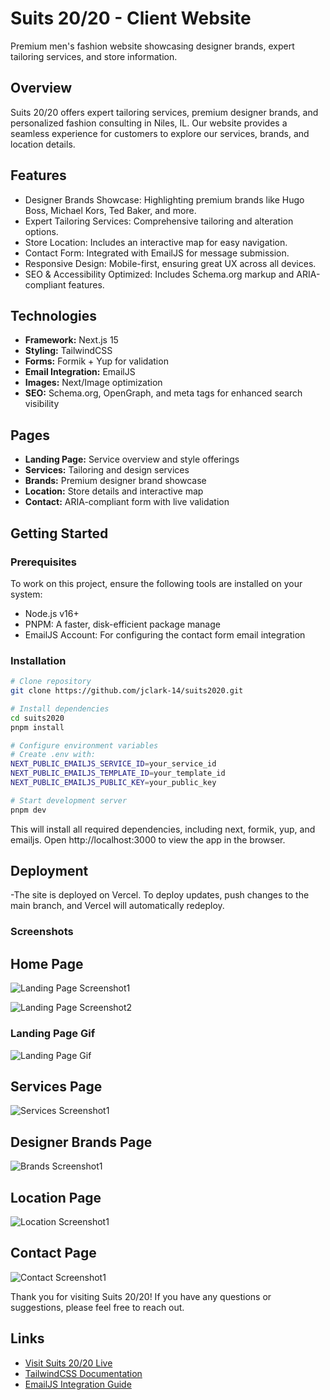 # Suits 20/20 - Client Website

Premium men's fashion website showcasing designer brands, expert tailoring services, and store information.

## Overview

Suits 20/20 offers expert tailoring services, premium designer brands, and personalized fashion consulting in Niles, IL. Our website provides a seamless experience for customers to explore our services, brands, and location details.

## Features

- Designer Brands Showcase: Highlighting premium brands like Hugo Boss, Michael Kors, Ted Baker, and more.
- Expert Tailoring Services: Comprehensive tailoring and alteration options.
- Store Location: Includes an interactive map for easy navigation.
- Contact Form: Integrated with EmailJS for message submission.
- Responsive Design: Mobile-first, ensuring great UX across all devices.
- SEO & Accessibility Optimized: Includes Schema.org markup and ARIA-compliant features.

## Technologies

- **Framework:** Next.js 15
- **Styling:** TailwindCSS
- **Forms:** Formik + Yup for validation
- **Email Integration:** EmailJS
- **Images:** Next/Image optimization
- **SEO:** Schema.org, OpenGraph, and meta tags for enhanced search visibility

## Pages

- **Landing Page:** Service overview and style offerings
- **Services:** Tailoring and design services
- **Brands:** Premium designer brand showcase
- **Location:** Store details and interactive map
- **Contact:** ARIA-compliant form with live validation

## Getting Started

### Prerequisites

To work on this project, ensure the following tools are installed on your system:

- Node.js v16+
- PNPM: A faster, disk-efficient package manage
- EmailJS Account: For configuring the contact form email integration

### Installation

```bash
# Clone repository
git clone https://github.com/jclark-14/suits2020.git

# Install dependencies
cd suits2020
pnpm install

# Configure environment variables
# Create .env with:
NEXT_PUBLIC_EMAILJS_SERVICE_ID=your_service_id
NEXT_PUBLIC_EMAILJS_TEMPLATE_ID=your_template_id
NEXT_PUBLIC_EMAILJS_PUBLIC_KEY=your_public_key

# Start development server
pnpm dev
```

This will install all required dependencies, including next, formik, yup, and emailjs.
Open http://localhost:3000 to view the app in the browser.

## Deployment

-The site is deployed on Vercel. To deploy updates, push changes to the main branch, and Vercel will automatically redeploy.

### Screenshots

## Home Page

![Landing Page Screenshot1](.github/screenshots/landingpage.png)

![Landing Page Screenshot2](.github/screenshots/landingpage2.png)

### Landing Page Gif

![Landing Page Gif](.github/gif.gif)

## Services Page

![Services Screenshot1](.github/screenshots/services.png)

## Designer Brands Page

![Brands Screenshot1](.github/screenshots/brands.png)

## Location Page

![Location Screenshot1](.github/screenshots/location.png)

## Contact Page

![Contact Screenshot1](.github/screenshots/contact.png)

Thank you for visiting Suits 20/20! If you have any questions or suggestions, please feel free to reach out.

## Links

- [Visit Suits 20/20 Live](https://suits2020.com)
- [TailwindCSS Documentation](https://tailwindcss.com)
- [EmailJS Integration Guide](https://www.emailjs.com/docs/)
